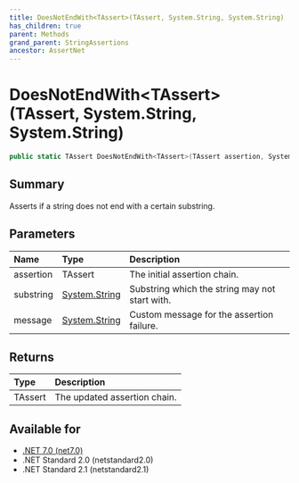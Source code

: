 ```yaml
---
title: DoesNotEndWith<TAssert>(TAssert, System.String, System.String)
has_children: true
parent: Methods
grand_parent: StringAssertions
ancestor: AssertNet
---
```

# DoesNotEndWith&lt;TAssert&gt;(TAssert, System.String, System.String)

```csharp
public static TAssert DoesNotEndWith<TAssert>(TAssert assertion, System.String substring, System.String message);
```

## Summary
Asserts if a string does not end with a certain substring.

## Parameters
| Name      | Type                                                                        | Description                                    |
|:----------|:----------------------------------------------------------------------------|:-----------------------------------------------|
| assertion | TAssert                                                                     | The initial assertion chain.                   |
| substring | [System.String](https://learn.microsoft.com/en-us/dotnet/api/system.string) | Substring which the string may not start with. |
| message   | [System.String](https://learn.microsoft.com/en-us/dotnet/api/system.string) | Custom message for the assertion failure.      |


## Returns
| Type    | Description                  |
|:--------|:-----------------------------|
| TAssert | The updated assertion chain. |

## Available for
- [.NET 7.0 (net7.0)](https://versionsof.net/core/7.0/)
- .NET Standard 2.0 (netstandard2.0)
- .NET Standard 2.1 (netstandard2.1)
